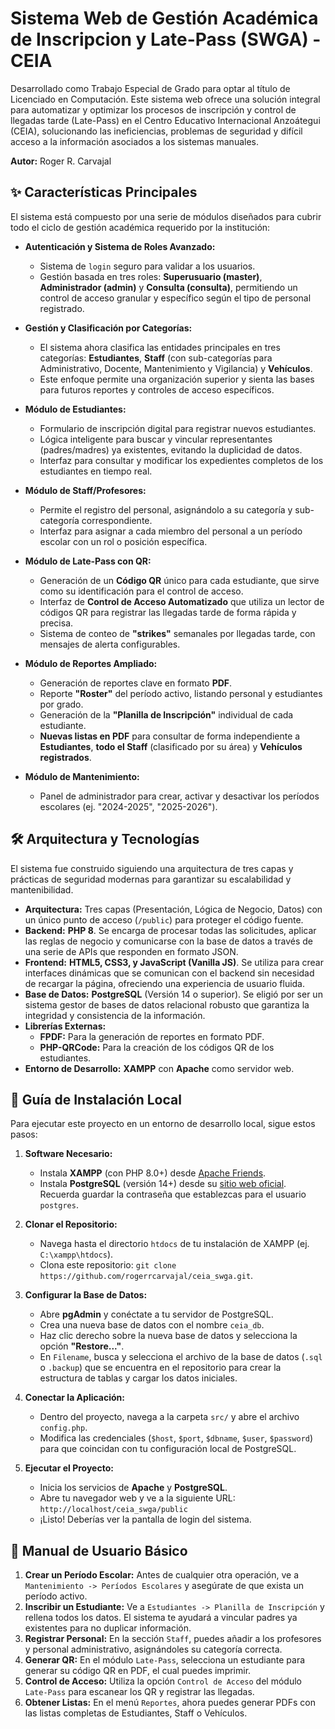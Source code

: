 # Sistema Web de Gestión Académica de Inscripcion y Late-Pass (SWGA) - CEIA

Desarrollado como Trabajo Especial de Grado para optar al título de Licenciado en Computación. Este sistema web ofrece una solución integral para automatizar y optimizar los procesos de inscripción y control de llegadas tarde (Late-Pass) en el Centro Educativo Internacional Anzoátegui (CEIA), solucionando las ineficiencias, problemas de seguridad y difícil acceso a la información asociados a los sistemas manuales.

**Autor:** Roger R. Carvajal

## ✨ Características Principales

El sistema está compuesto por una serie de módulos diseñados para cubrir todo el ciclo de gestión académica requerido por la institución:

* **Autenticación y Sistema de Roles Avanzado:**
    * Sistema de `login` seguro para validar a los usuarios.
    * Gestión basada en tres roles: **Superusuario (master)**, **Administrador (admin)** y **Consulta (consulta)**, permitiendo un control de acceso granular y específico según el tipo de personal registrado.

* **Gestión y Clasificación por Categorías:**
    * El sistema ahora clasifica las entidades principales en tres categorías: **Estudiantes**, **Staff** (con sub-categorías para Administrativo, Docente, Mantenimiento y Vigilancia) y **Vehículos**.
    * Este enfoque permite una organización superior y sienta las bases para futuros reportes y controles de acceso específicos.

* **Módulo de Estudiantes:**
    * Formulario de inscripción digital para registrar nuevos estudiantes.
    * Lógica inteligente para buscar y vincular representantes (padres/madres) ya existentes, evitando la duplicidad de datos.
    * Interfaz para consultar y modificar los expedientes completos de los estudiantes en tiempo real.

* **Módulo de Staff/Profesores:**
    * Permite el registro del personal, asignándolo a su categoría y sub-categoría correspondiente.
    * Interfaz para asignar a cada miembro del personal a un período escolar con un rol o posición específica.

* **Módulo de Late-Pass con QR:**
    * Generación de un **Código QR** único para cada estudiante, que sirve como su identificación para el control de acceso.
    * Interfaz de **Control de Acceso Automatizado** que utiliza un lector de códigos QR para registrar las llegadas tarde de forma rápida y precisa.
    * Sistema de conteo de **"strikes"** semanales por llegadas tarde, con mensajes de alerta configurables.

* **Módulo de Reportes Ampliado:**
    * Generación de reportes clave en formato **PDF**.
    * Reporte **"Roster"** del período activo, listando personal y estudiantes por grado.
    * Generación de la **"Planilla de Inscripción"** individual de cada estudiante.
    * **Nuevas listas en PDF** para consultar de forma independiente a **Estudiantes**, **todo el Staff** (clasificado por su área) y **Vehículos registrados**.

* **Módulo de Mantenimiento:**
    * Panel de administrador para crear, activar y desactivar los períodos escolares (ej. "2024-2025", "2025-2026").

## 🛠️ Arquitectura y Tecnologías

El sistema fue construido siguiendo una arquitectura de tres capas y prácticas de seguridad modernas para garantizar su escalabilidad y mantenibilidad.

* **Arquitectura:** Tres capas (Presentación, Lógica de Negocio, Datos) con un único punto de acceso (`/public`) para proteger el código fuente.
* **Backend:** **PHP 8**. Se encarga de procesar todas las solicitudes, aplicar las reglas de negocio y comunicarse con la base de datos a través de una serie de APIs que responden en formato JSON.
* **Frontend:** **HTML5, CSS3, y JavaScript (Vanilla JS)**. Se utiliza para crear interfaces dinámicas que se comunican con el backend sin necesidad de recargar la página, ofreciendo una experiencia de usuario fluida.
* **Base de Datos:** **PostgreSQL** (Versión 14 o superior). Se eligió por ser un sistema gestor de bases de datos relacional robusto que garantiza la integridad y consistencia de la información.
* **Librerías Externas:**
    * **FPDF:** Para la generación de reportes en formato PDF.
    * **PHP-QRCode:** Para la creación de los códigos QR de los estudiantes.
* **Entorno de Desarrollo:** **XAMPP** con **Apache** como servidor web.

## 🚀 Guía de Instalación Local

Para ejecutar este proyecto en un entorno de desarrollo local, sigue estos pasos:

1.  **Software Necesario:**
    * Instala **XAMPP** (con PHP 8.0+) desde [Apache Friends](https://www.apachefriends.org/index.html).
    * Instala **PostgreSQL** (versión 14+) desde su [sitio web oficial](https://www.postgresql.org/download/). Recuerda guardar la contraseña que establezcas para el usuario `postgres`.

2.  **Clonar el Repositorio:**
    * Navega hasta el directorio `htdocs` de tu instalación de XAMPP (ej. `C:\xampp\htdocs`).
    * Clona este repositorio: `git clone https://github.com/rogerrcarvajal/ceia_swga.git`.

3.  **Configurar la Base de Datos:**
    * Abre **pgAdmin** y conéctate a tu servidor de PostgreSQL.
    * Crea una nueva base de datos con el nombre `ceia_db`.
    * Haz clic derecho sobre la nueva base de datos y selecciona la opción **"Restore..."**.
    * En `Filename`, busca y selecciona el archivo de la base de datos (`.sql` o `.backup`) que se encuentra en el repositorio para crear la estructura de tablas y cargar los datos iniciales.

4.  **Conectar la Aplicación:**
    * Dentro del proyecto, navega a la carpeta `src/` y abre el archivo `config.php`.
    * Modifica las credenciales (`$host`, `$port`, `$dbname`, `$user`, `$password`) para que coincidan con tu configuración local de PostgreSQL.

5.  **Ejecutar el Proyecto:**
    * Inicia los servicios de **Apache** y **PostgreSQL**.
    * Abre tu navegador web y ve a la siguiente URL: `http://localhost/ceia_swga/public`
    * ¡Listo! Deberías ver la pantalla de login del sistema.

## 📄 Manual de Usuario Básico

1.  **Crear un Período Escolar:** Antes de cualquier otra operación, ve a `Mantenimiento -> Períodos Escolares` y asegúrate de que exista un período activo.
2.  **Inscribir un Estudiante:** Ve a `Estudiantes -> Planilla de Inscripción` y rellena todos los datos. El sistema te ayudará a vincular padres ya existentes para no duplicar información.
3.  **Registrar Personal:** En la sección `Staff`, puedes añadir a los profesores y personal administrativo, asignándoles su categoría correcta.
4.  **Generar QR:** En el módulo `Late-Pass`, selecciona un estudiante para generar su código QR en PDF, el cual puedes imprimir.
5.  **Control de Acceso:** Utiliza la opción `Control de Acceso` del módulo `Late-Pass` para escanear los QR y registrar las llegadas.
6.  **Obtener Listas:** En el menú `Reportes`, ahora puedes generar PDFs con las listas completas de Estudiantes, Staff o Vehículos.
